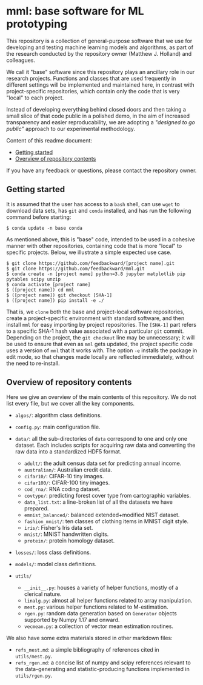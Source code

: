 # mml: base software for ML prototyping

This repository is a collection of general-purpose software that we use for developing and testing machine learning models and algorithms, as part of the research conducted by the repository owner (Matthew J. Holland) and colleagues.

We call it "base" software since this repository plays an ancillary role in our research projects. Functions and classes that are used frequently in different settings will be implemented and maintained here, in contrast with project-specific repositories, which contain only the code that is very "local" to each project.

Instead of developing everything behind closed doors and then taking a small slice of that code public in a polished demo, in the aim of increased transparency and easier reproducability, we are adopting a *"designed to go public"* approach to our experimental methodology.

Content of this readme document:

- <a href="#start">Getting started</a>
- <a href="#content_overview">Overview of repository contents</a>

If you have any feedback or questions, please contact the repository owner.


<a id="start"></a>
## Getting started

It is assumed that the user has access to a `bash` shell, can use `wget` to download data sets, has `git` and `conda` installed, and has run the following command before starting:

```
$ conda update -n base conda
```

As mentioned above, this is "base" code, intended to be used in a cohesive manner with other repositories, containing code that is more "local" to specific projects. Below, we illustrate a simple expected use case.

```
$ git clone https://github.com/feedbackward/[project name].git
$ git clone https://github.com/feedbackward/mml.git
$ conda create -n [project name] python=3.8 jupyter matplotlib pip pytables scipy unzip
$ conda activate [project name]
$ ([project name]) cd mml
$ ([project name]) git checkout [SHA-1]
$ ([project name]) pip install -e ./
```

That is, we `clone` both the base and project-local software repositories, create a project-specific environment with standard software, and then install `mml` for easy importing by project repositories. The `[SHA-1]` part refers to a specific SHA-1 hash value associated with a particular `git` commit. Depending on the project, the `git checkout` line may be unnecessary; it will be used to ensure that even as `mml` gets updated, the project specific code uses a version of `mml` that it works with. The option `-e` installs the package in edit mode, so that changes made locally are reflected immediately, without the need to re-install.


<a id="content_overview"></a>
## Overview of repository contents

Here we give an overview of the main contents of this repository. We do not list every file, but we cover all the key components.

- `algos/`: algorithm class definitions.

- `config.py`: main configuration file.

- `data/`: all the sub-directories of `data` correspond to one and only one dataset. Each includes scripts for acquiring raw data and converting the raw data into a standardized HDF5 format.

  - `adult/`: the adult census data set for predicting annual income.
  - `australian/`: Australian credit data.
  - `cifar10/`: CIFAR-10 tiny images.
  - `cifar100/`: CIFAR-100 tiny images.
  - `cod_rna/`: RNA coding dataset.
  - `covtype/`: predicting forest cover type from cartographic variables.
  - `data_list.txt`: a line-broken list of all the datasets we have prepared.
  - `emnist_balanced/`: balanced extended+modified NIST dataset.
  - `fashion_mnist/`: ten classes of clothing items in MNIST digit style.
  - `iris/`: Fisher's Iris data set.
  - `mnist/`: MNIST handwritten digits.
  - `protein/`: protein homology dataset.

- `losses/`: loss class definitions.

- `models/`: model class definitions.

- `utils/`

  - `__init__.py`: houses a variety of helper functions, mostly of a clerical nature.
  - `linalg.py`: almost all helper functions related to array manipulation.
  - `mest.py`: various helper functions related to M-estimation.
  - `rgen.py`: random data generation based on `Generator` objects supported by Numpy 1.17 and onward.
  - `vecmean.py`: a collection of vector mean estimation routines.


We also have some extra materials stored in other markdown files:

- `refs_mest.md`: a simple bibliography of references cited in `utils/mest.py`.
- `refs_rgen.md`: a concise list of numpy and scipy references relevant to the data-generating and statistic-producing functions implemented in `utils/rgen.py`.

